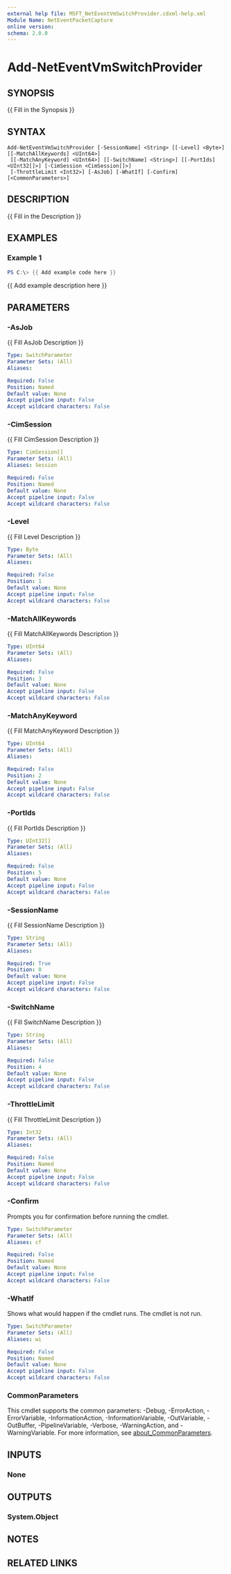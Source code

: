 ```yaml
---
external help file: MSFT_NetEventVmSwitchProvider.cdxml-help.xml
Module Name: NetEventPacketCapture
online version:
schema: 2.0.0
---
```


# Add-NetEventVmSwitchProvider

## SYNOPSIS
{{ Fill in the Synopsis }}

## SYNTAX

```
Add-NetEventVmSwitchProvider [-SessionName] <String> [[-Level] <Byte>] [[-MatchAllKeywords] <UInt64>]
 [[-MatchAnyKeyword] <UInt64>] [[-SwitchName] <String>] [[-PortIds] <UInt32[]>] [-CimSession <CimSession[]>]
 [-ThrottleLimit <Int32>] [-AsJob] [-WhatIf] [-Confirm] [<CommonParameters>]
```

## DESCRIPTION
{{ Fill in the Description }}

## EXAMPLES

### Example 1
```powershell
PS C:\> {{ Add example code here }}
```

{{ Add example description here }}

## PARAMETERS

### -AsJob
{{ Fill AsJob Description }}

```yaml
Type: SwitchParameter
Parameter Sets: (All)
Aliases:

Required: False
Position: Named
Default value: None
Accept pipeline input: False
Accept wildcard characters: False
```

### -CimSession
{{ Fill CimSession Description }}

```yaml
Type: CimSession[]
Parameter Sets: (All)
Aliases: Session

Required: False
Position: Named
Default value: None
Accept pipeline input: False
Accept wildcard characters: False
```

### -Level
{{ Fill Level Description }}

```yaml
Type: Byte
Parameter Sets: (All)
Aliases:

Required: False
Position: 1
Default value: None
Accept pipeline input: False
Accept wildcard characters: False
```

### -MatchAllKeywords
{{ Fill MatchAllKeywords Description }}

```yaml
Type: UInt64
Parameter Sets: (All)
Aliases:

Required: False
Position: 3
Default value: None
Accept pipeline input: False
Accept wildcard characters: False
```

### -MatchAnyKeyword
{{ Fill MatchAnyKeyword Description }}

```yaml
Type: UInt64
Parameter Sets: (All)
Aliases:

Required: False
Position: 2
Default value: None
Accept pipeline input: False
Accept wildcard characters: False
```

### -PortIds
{{ Fill PortIds Description }}

```yaml
Type: UInt32[]
Parameter Sets: (All)
Aliases:

Required: False
Position: 5
Default value: None
Accept pipeline input: False
Accept wildcard characters: False
```

### -SessionName
{{ Fill SessionName Description }}

```yaml
Type: String
Parameter Sets: (All)
Aliases:

Required: True
Position: 0
Default value: None
Accept pipeline input: False
Accept wildcard characters: False
```

### -SwitchName
{{ Fill SwitchName Description }}

```yaml
Type: String
Parameter Sets: (All)
Aliases:

Required: False
Position: 4
Default value: None
Accept pipeline input: False
Accept wildcard characters: False
```

### -ThrottleLimit
{{ Fill ThrottleLimit Description }}

```yaml
Type: Int32
Parameter Sets: (All)
Aliases:

Required: False
Position: Named
Default value: None
Accept pipeline input: False
Accept wildcard characters: False
```

### -Confirm
Prompts you for confirmation before running the cmdlet.

```yaml
Type: SwitchParameter
Parameter Sets: (All)
Aliases: cf

Required: False
Position: Named
Default value: None
Accept pipeline input: False
Accept wildcard characters: False
```

### -WhatIf
Shows what would happen if the cmdlet runs.
The cmdlet is not run.

```yaml
Type: SwitchParameter
Parameter Sets: (All)
Aliases: wi

Required: False
Position: Named
Default value: None
Accept pipeline input: False
Accept wildcard characters: False
```

### CommonParameters
This cmdlet supports the common parameters: -Debug, -ErrorAction, -ErrorVariable, -InformationAction, -InformationVariable, -OutVariable, -OutBuffer, -PipelineVariable, -Verbose, -WarningAction, and -WarningVariable. For more information, see [about_CommonParameters](http://go.microsoft.com/fwlink/?LinkID=113216).

## INPUTS

### None

## OUTPUTS

### System.Object
## NOTES

## RELATED LINKS
